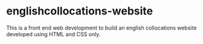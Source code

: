 # englishcollocations-website

This is a front end web development to build an english collocations website developed using HTML and CSS only.
